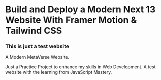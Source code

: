 # Build and Deploy a Modern Next 13 Website With Framer Motion & Tailwind CSS

### This is just a test website 

A Modern MetaVerse Website.

Just a Practice Project to enhance my skills in Web Development.
A test website with the learning from JavaScript Mastery.
